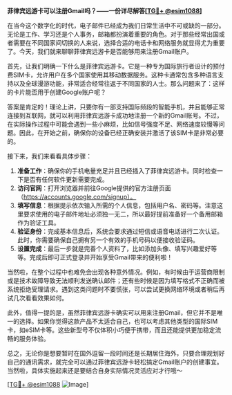 **菲律宾远游卡可以注册Gmail吗？——一份详尽解答[[TG💪+ @esim1088](https://t.me/s/esim1088)]**

在当今这个数字化的时代，电子邮件已经成为我们日常生活中不可或缺的一部分。无论是工作、学习还是个人事务，邮箱都扮演着重要的角色。对于那些经常出国或者需要在不同国家间切换的人来说，选择合适的电话卡和网络服务就显得尤为重要了。今天，我们就来聊聊菲律宾远游卡是否能够用来注册Gmail账户。

首先，让我们明确一下什么是菲律宾远游卡。它是一种专为国际旅行者设计的预付费SIM卡，允许用户在多个国家使用其移动数据服务。这种卡通常包含多种语言支持以及全球漫游功能，非常适合经常往返于不同国家的人士。那么问题来了：这样的卡片能否用于创建Google账户呢？

答案是肯定的！理论上讲，只要你有一部支持国际频段的智能手机，并且能够正常连接到互联网，就可以利用菲律宾远游卡成功地注册一个新的Gmail账号。不过，在实际操作过程中可能会遇到一些小麻烦，比如信号强度不足、网络速度较慢等问题。因此，在开始之前，确保你的设备已经正确安装并激活了该SIM卡是非常必要的。

接下来，我们来看看具体步骤：
1. **准备工作**：确保你的手机电量充足并且已经插入了菲律宾远游卡。同时检查一下是否有任何软件更新需要完成。
2. **访问官网**：打开浏览器并前往Google提供的官方注册页面（https://accounts.google.com/signup）。
3. **填写信息**：根据提示依次输入所需的个人信息，包括用户名、密码等。注意这里要求使用的电子邮件地址必须独一无二，所以最好提前准备好一个备用邮箱作为验证工具。
4. **验证身份**：完成基本信息后，系统会要求通过短信或语音电话进行二次认证。此时，你需要确保自己拥有另一个有效的手机号码以便接收验证码。
5. **设置完成**：最后一步就是完善个人资料了，比如添加头像、填写兴趣爱好等等。完成后即可正式登录并开始享受Gmail带来的便利啦！

当然啦，在整个过程中也难免会出现各种意外情况。例如，有时候由于运营商限制或是技术故障导致无法顺利发送确认邮件；还有些时候是因为填写格式不正确而被系统拒绝受理请求。遇到这类问题时不要慌张，可以尝试更换网络环境或者稍后再试几次看看效果如何。

此外，值得一提的是，虽然菲律宾远游卡确实可以用来注册Gmail，但它并不是唯一的选择。如果你觉得这款产品不太适合自己，也可以考虑其他类型的国际SIM卡，如eSIM卡等。这些新型号不仅体积小巧便于携带，而且还能提供更加稳定流畅的服务体验。

总之，无论你是想要暂时在国外逗留一段时间还是长期居住海外，只要合理规划好自己的通讯需求，就完全可以通过菲律宾远游卡轻松搞定Gmail账户的创建事宜。当然啦，具体实施起来还是要结合自身实际情况灵活应对才行哦～

[[TG💪+ @esim1088](https://t.me/s/esim1088) ![Image](https://i.postimg.cc/4NQfJmqS/Snipaste-2025-05-13-00-14-12.png)]